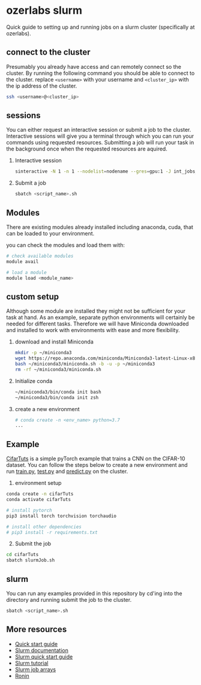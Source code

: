 # ozerlabs slurm 
Quick guide to setting up and running jobs on a slurm cluster (specifically at ozerlabs).  


## connect to the cluster
Presumably you already have access and can remotely connect so the cluster. By running the following command you should be able to connect to the cluster. replace `<username>` with your username and `<cluster_ip>` with the ip address of the cluster.

```bash
ssh <username>@<cluster_ip>
```


## sessions
You can either request an interactive session or submit a job to the cluster. Interactive sessions will give you a terminal through which you can run your commands using requested resources. Submitting a job will run your task in the background once when the requested resources are aquired.

1. Interactive session
    ```bash
    sinteractive -N 1 -n 1 --nodelist=nodename --gres=gpu:1 -J int_jobs_name
    ```
2. Submit a job
    ```bash
    sbatch <script_name>.sh
    ```

## Modules

There are existing modules already installed including anaconda, cuda, that can be loaded to your environment. 

you can check the modules and load them with:

```bash
# check available modules
module avail

# load a module 
module load <module_name>
```

## custom setup

Although some module are installed they might not be sufficient for your task at hand. As an example, separate python environments will certainly be needed for different tasks. Therefore we will have Miniconda downloaded and installed to work with environments with ease and more flexibility.

1. download and install Miniconda
    ```bash
    mkdir -p ~/miniconda3
    wget https://repo.anaconda.com/miniconda/Miniconda3-latest-Linux-x86_64.sh -O ~/miniconda3/miniconda.sh
    bash ~/miniconda3/miniconda.sh -b -u -p ~/miniconda3
    rm -rf ~/miniconda3/miniconda.sh
    ```
2. Initialize conda
    ```bash
    ~/miniconda3/bin/conda init bash
    ~/miniconda3/bin/conda init zsh
    ```
3. create a new environment
    ```bash
    # conda create -n <env_name> python=3.7
    ...
    ```
## Example
[CifarTuts](./cifarTuts/) is a simple pyTorch example that trains a CNN on the CIFAR-10 dataset. You can follow the steps below to create a new environment and run [train.py](./cifarTuts/Train.py), [test.py](./cifarTuts/Test.py) and [predict.py](./cifarTuts/predict.py) on the cluster.

1. environment setup
```bash
conda create -n cifarTuts 
conda activate cifarTuts

# install pytorch
pip3 install torch torchvision torchaudio

# install other dependencies
# pip3 install -r requirements.txt
```

2. Submit the job
```bash
cd cifarTuts
sbatch slurmJob.sh
```

## slurm
You can run any examples provided in this repository by cd'ing into the directory and running submit the job to the cluster. 
```bash
sbatch <script_name>.sh
```

## More resources
- [Quick start guide](./Slurm.md)
- [Slurm documentation](https://slurm.schedmd.com/documentation.html)
- [Slurm quick start guide](https://slurm.schedmd.com/quickstart.html)
- [Slurm tutorial](https://slurm.schedmd.com/tutorials.html)
- [Slurm job arrays](https://slurm.schedmd.com/job_array.html)
- [Ronin](https://blog.ronin.cloud/slurm-intro)
